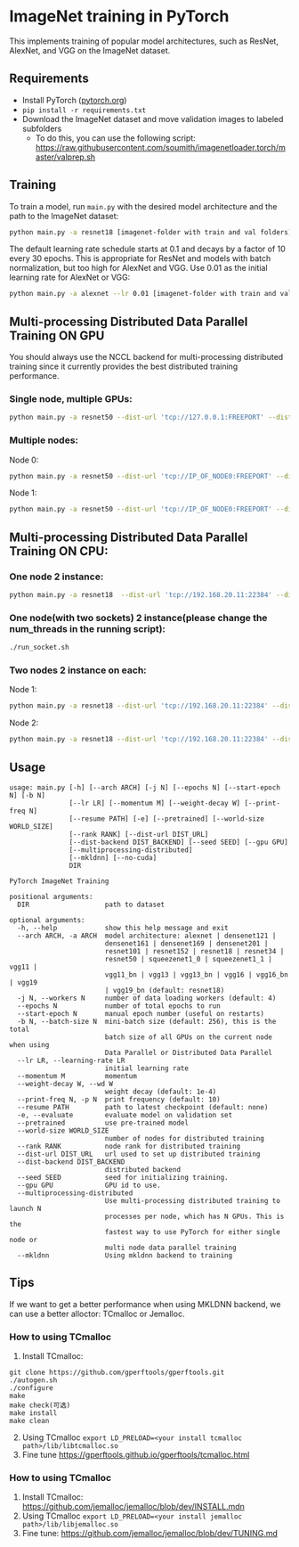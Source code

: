 # ImageNet training in PyTorch

This implements training of popular model architectures, such as ResNet, AlexNet, and VGG on the ImageNet dataset.

## Requirements

- Install PyTorch ([pytorch.org](http://pytorch.org))
- `pip install -r requirements.txt`
- Download the ImageNet dataset and move validation images to labeled subfolders
    - To do this, you can use the following script: https://raw.githubusercontent.com/soumith/imagenetloader.torch/master/valprep.sh

## Training

To train a model, run `main.py` with the desired model architecture and the path to the ImageNet dataset:

```bash
python main.py -a resnet18 [imagenet-folder with train and val folders]
```

The default learning rate schedule starts at 0.1 and decays by a factor of 10 every 30 epochs. This is appropriate for ResNet and models with batch normalization, but too high for AlexNet and VGG. Use 0.01 as the initial learning rate for AlexNet or VGG:

```bash
python main.py -a alexnet --lr 0.01 [imagenet-folder with train and val folders]
```

## Multi-processing Distributed Data Parallel Training ON GPU

You should always use the NCCL backend for multi-processing distributed training since it currently provides the best distributed training performance.

### Single node, multiple GPUs:

```bash
python main.py -a resnet50 --dist-url 'tcp://127.0.0.1:FREEPORT' --dist-backend 'nccl' --multiprocessing-distributed --world-size 1 --rank 0 [imagenet-folder with train and val folders]
```

### Multiple nodes:

Node 0:
```bash
python main.py -a resnet50 --dist-url 'tcp://IP_OF_NODE0:FREEPORT' --dist-backend 'nccl' --multiprocessing-distributed --world-size 2 --rank 0 [imagenet-folder with train and val folders]
```

Node 1:
```bash
python main.py -a resnet50 --dist-url 'tcp://IP_OF_NODE0:FREEPORT' --dist-backend 'nccl' --multiprocessing-distributed --world-size 2 --rank 1 [imagenet-folder with train and val folders]
```

## Multi-processing Distributed Data Parallel Training ON CPU: 

### One node 2 instance:
```bash
python main.py -a resnet18  --dist-url 'tcp://192.168.20.11:22384' --dist-backend 'gloo' --ppn 2 --world-size 1 --rank 0 -b 128 --mkldnn --multiprocessing-distributed /lustre/dataset/imagenet/img/
```
### One node(with two sockets) 2 instance(please change the num_threads in the running script):
```bash
./run_socket.sh
```
### Two nodes 2 instance on each:

Node 1:
```bash
python main.py -a resnet18 --dist-url 'tcp://192.168.20.11:22384' --dist-backend 'gloo' --ppn 2 --world-size 2 --rank 0 -b 128 --mkldnn --multiprocessing-distributed /lustre/dataset/imagenet/img/
```

Node 2:
```bash
python main.py -a resnet18 --dist-url 'tcp://192.168.20.11:22384' --dist-backend 'gloo' --ppn 2 --world-size 2 --rank 1 -b 128 --mkldnn --multiprocessing-distributed /lustre/dataset/imagenet/img/
```

## Usage

```
usage: main.py [-h] [--arch ARCH] [-j N] [--epochs N] [--start-epoch N] [-b N]
               [--lr LR] [--momentum M] [--weight-decay W] [--print-freq N]
               [--resume PATH] [-e] [--pretrained] [--world-size WORLD_SIZE]
               [--rank RANK] [--dist-url DIST_URL]
               [--dist-backend DIST_BACKEND] [--seed SEED] [--gpu GPU]
               [--multiprocessing-distributed]
               [--mkldnn] [--no-cuda]
               DIR

PyTorch ImageNet Training

positional arguments:
  DIR                   path to dataset

optional arguments:
  -h, --help            show this help message and exit
  --arch ARCH, -a ARCH  model architecture: alexnet | densenet121 |
                        densenet161 | densenet169 | densenet201 |
                        resnet101 | resnet152 | resnet18 | resnet34 |
                        resnet50 | squeezenet1_0 | squeezenet1_1 | vgg11 |
                        vgg11_bn | vgg13 | vgg13_bn | vgg16 | vgg16_bn | vgg19
                        | vgg19_bn (default: resnet18)
  -j N, --workers N     number of data loading workers (default: 4)
  --epochs N            number of total epochs to run
  --start-epoch N       manual epoch number (useful on restarts)
  -b N, --batch-size N  mini-batch size (default: 256), this is the total
                        batch size of all GPUs on the current node when using
                        Data Parallel or Distributed Data Parallel
  --lr LR, --learning-rate LR
                        initial learning rate
  --momentum M          momentum
  --weight-decay W, --wd W
                        weight decay (default: 1e-4)
  --print-freq N, -p N  print frequency (default: 10)
  --resume PATH         path to latest checkpoint (default: none)
  -e, --evaluate        evaluate model on validation set
  --pretrained          use pre-trained model
  --world-size WORLD_SIZE
                        number of nodes for distributed training
  --rank RANK           node rank for distributed training
  --dist-url DIST_URL   url used to set up distributed training
  --dist-backend DIST_BACKEND
                        distributed backend
  --seed SEED           seed for initializing training.
  --gpu GPU             GPU id to use.
  --multiprocessing-distributed
                        Use multi-processing distributed training to launch N
                        processes per node, which has N GPUs. This is the
                        fastest way to use PyTorch for either single node or
                        multi node data parallel training
  --mkldnn              Using mkldnn backend to training
```
## Tips

If we want to get a better performance when using MKLDNN backend, we can use a better alloctor: TCmalloc or Jemalloc.
### How to using TCmalloc
1. Install TCmalloc:
```
git clone https://github.com/gperftools/gperftools.git
./autogen.sh
./configure
make
make check(可选)
make install
make clean 
```
2. Using TCmalloc
`export LD_PRELOAD=<your install tcmalloc path>/lib/libtcmalloc.so`
3. Fine tune
https://gperftools.github.io/gperftools/tcmalloc.html

### How to using TCmalloc
1. Install TCmalloc:
https://github.com/jemalloc/jemalloc/blob/dev/INSTALL.mdn 
2. Using TCmalloc
`export LD_PRELOAD=<your install jemalloc path>/lib/libjemalloc.so`
3. Fine tune:
https://github.com/jemalloc/jemalloc/blob/dev/TUNING.md
